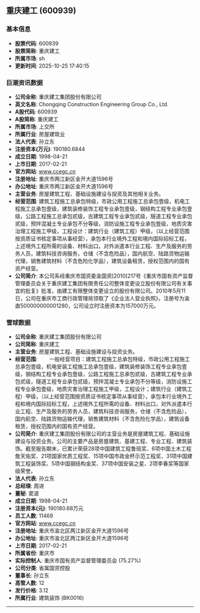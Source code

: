 ## 重庆建工 (600939)

### 基本信息

- **股票代码**: 600939
- **股票简称**: 重庆建工
- **所属市场**: sh
- **更新时间**: 2025-10-25 17:40:15

### 巨潮资讯数据

- **公司全称**: 重庆建工集团股份有限公司
- **英文名称**: Chongqing Construction Engineering Group Co., Ltd.
- **A股代码**: 600939
- **A股简称**: 重庆建工
- **所属市场**: 上交所
- **所属行业**: 房屋建筑业
- **法人代表**: 孙立东
- **注册资本(万元)**: 190180.6844
- **成立日期**: 1998-04-21
- **上市日期**: 2017-02-21
- **官方网站**: www.ccegc.cn
- **注册地址**: 重庆市两江新区金开大道1596号
- **办公地址**: 重庆市两江新区金开大道1596号
- **主营业务**: 房屋建筑工程、基础设施建设与投资及其他相关业务。
- **经营范围**: 建筑工程施工总承包特级，市政公用工程施工总承包壹级，机电工程施工总承包壹级，建筑装修装饰工程专业承包壹级，钢结构工程专业承包壹级，公路工程施工总承包贰级，古建筑工程专业承包贰级，隧道工程专业承包贰级，预拌混凝土专业承包不分等级，消防设施工程专业承包壹级，地质灾害治理工程施工甲级，工程设计：建筑行业（建筑工程）甲级，（以上经营范围按资质证书核定事项从事经营），承包本行业境外工程和境内国际招标工程，上述境外工程所需的设备、材料出口，对外派遣本行业工程、生产及服务的劳务人员，建筑科技咨询服务，仓储（不含危险品），国内航空、陆路货物运输代理，销售建筑材料（不含危险化学品），建筑设备租赁，授权范围内的国有资产经营。
- **公司简介**: 本公司系经重庆市国资委渝国资[2010]217号《重庆市国有资产监督管理委员会关于重庆建工集团有限责任公司整体变更设立股份有限公司有关事宜的批复》批准，由建工有限整体变更设立的股份有限公司。2010年5月11日，公司在重庆市工商行政管理局领取了《企业法人营业执照》，注册号为渝直500000000001280，公司设立时注册资本为157000万元。

### 雪球数据

- **公司全称**: 重庆建工集团股份有限公司
- **公司简称**: 重庆建工
- **主营业务**: 房屋建筑工程、基础设施建设与投资业务。
- **经营范围**: 　　一般经营项目：建筑工程施工总承包特级，市政公用工程施工总承包壹级，机电安装工程施工总承包壹级，建筑装修装饰工程专业承包壹级，钢结构工程专业承包壹级，公路工程施工总承包贰级，古建筑工程专业承包贰级，隧道工程专业承包贰级，预拌混凝土专业承包不分等级，消防设施工程专业承包壹级，地质灾害治理工程施工甲级，工程设计；建筑行业（建筑工程）甲级，（以上经营范围按资质证书核定事项从事经营），承包本行业境外工程和境内国际招标工程，上述境外工程所需的设备、材料出口，对外派遣本行业工程、生产及服务的劳务人员，建筑科技咨询服务，仓储（不含危险品），国内航空、陆路货物运输代理，销售建筑材料（不含危险化学品），建筑设备租赁，授权范围内的国有资产经营。
- **公司简介**: 重庆建工集团股份有限公司的主营业务是房屋建筑工程、基础设施建设与投资业务。公司的主要产品是房屋建筑、基建工程、专业工程、建筑装饰。截至报告期末，已累计荣获28项中国建筑工程鲁班奖、6项中国土木工程詹天佑奖、21项国家优质工程奖、15项中国市政金杯示范工程奖、31项中国建筑工程装饰奖、5项中国钢结构金奖、37项中国安装之星、2项李春奖等国家级荣誉。
- **法人代表**: 孙立东
- **总经理**: 周进
- **董秘**: 窦波
- **成立日期**: 1998-04-21
- **注册资本(元)**: 190180.68万元
- **员工人数**: 11469
- **官方网站**: www.ccegc.cn
- **注册地址**: 重庆市渝北区两江新区金开大道1596号
- **办公地址**: 重庆市渝北区两江新区金开大道1596号
- **上市日期**: 2017-02-21
- **所属省份**: 重庆市
- **实际控制人**: 重庆市国有资产监督管理委员会 (75.27%)
- **公司分类**: 省属国资控股
- **董事长**: 孙立东
- **高管人数**: 12
- **发行价格**: 3.12
- **所属行业**: 建筑装饰 (BK0016)

---